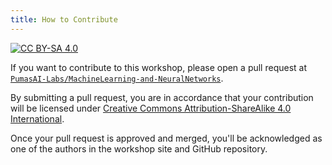 ```yaml
---
title: How to Contribute 
---
```


[![CC BY-SA 4.0](https://img.shields.io/badge/License-CC%20BY--SA%204.0-lightgrey.svg)](http://creativecommons.org/licenses/by-sa/4.0/)

If you want to contribute to this workshop,
please open a pull request at [`PumasAI-Labs/MachineLearning-and-NeuralNetworks`](https://github.com/PumasAI-Labs/MachineLearning-and-NeuralNetworks).

By submitting a pull request,
you are in accordance that your contribution will be licensed under [Creative Commons Attribution-ShareAlike 4.0 International](http://creativecommons.org/licenses/by-sa/4.0/).

Once your pull request is approved and merged,
you'll be acknowledged as one of the authors in the workshop site and GitHub repository.
